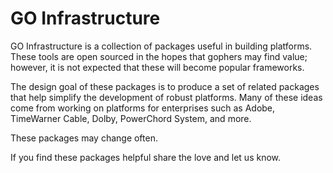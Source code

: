 # GO Infrastructure

GO Infrastructure is a collection of packages useful in building platforms. These
tools are open sourced in the hopes that gophers may find value; however, it is
not expected that these will become popular frameworks.

The design goal of these packages is to produce a set of related packages that
help simplify the development of robust platforms. Many of these ideas come from
working on platforms for enterprises such as Adobe, TimeWarner Cable, Dolby, PowerChord System, and more.

These packages may change often.

If you find these packages helpful share the love and let us know.
